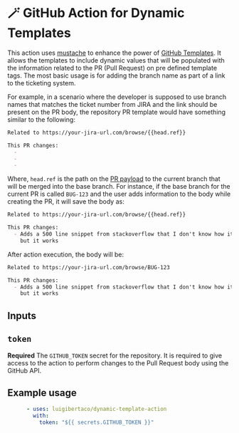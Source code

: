 # 🪄 GitHub Action for Dynamic Templates

This action uses [mustache](https://mustache.github.io/) to enhance the power
of [GitHub Templates](https://docs.github.com/en/communities/using-templates-to-encourage-useful-issues-and-pull-requests/creating-a-pull-request-template-for-your-repository).
It allows the templates to include dynamic values that will be populated with
the information related to the PR (Pull Request) on pre defined template tags.
The most basic usage is for adding the branch name as part of a link to the
ticketing system.

For example, in a scenario where the developer is supposed to use branch names
that matches the ticket number from JIRA and the link should be present on the
PR body, the repository PR template would have something similar to the
following:

```markdown
Related to https://your-jira-url.com/browse/{{head.ref}}

This PR changes:
  - 
  - 
  - 
```

Where, `head.ref` is the path on the [PR payload](https://docs.github.com/en/rest/reference/pulls#get-a-pull-request)
to the current branch that will be merged into the base branch. For instance,
if the base branch for the current PR is called `BUG-123` and the user adds
information to the body while creating the PR, it will save the body as:

```markdown
Related to https://your-jira-url.com/browse/{{head.ref}}

This PR changes:
  - Adds a 500 line snippet from stackoverflow that I don't know how it works,
    but it works
```

After action execution, the body will be:

```markdown
Related to https://your-jira-url.com/browse/BUG-123

This PR changes:
  - Adds a 500 line snippet from stackoverflow that I don't know how it works,
    but it works
```

## Inputs

## `token`

**Required** The `GITHUB_TOKEN` secret for the repository. It is required to
give access to the action to perform changes to the Pull Request body using the
GitHub API.

## Example usage

```yaml
      - uses: luigibertaco/dynamic-template-action
        with:
          token: "${{ secrets.GITHUB_TOKEN }}"
```
